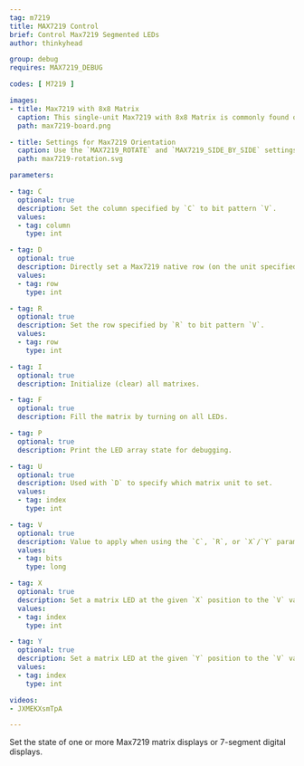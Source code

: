 ```yaml
---
tag: m7219
title: MAX7219 Control
brief: Control Max7219 Segmented LEDs
author: thinkyhead

group: debug
requires: MAX7219_DEBUG

codes: [ M7219 ]

images:
- title: Max7219 with 8x8 Matrix
  caption: This single-unit Max7219 with 8x8 Matrix is commonly found online in both assembled and kit form for only a few dollars.
  path: max7219-board.png

- title: Settings for Max7219 Orientation
  caption: Use the `MAX7219_ROTATE` and `MAX7219_SIDE_BY_SIDE` settings that best suit the orientation of your matrix according to this chart.
  path: max7219-rotation.svg

parameters:

- tag: C
  optional: true
  description: Set the column specified by `C` to bit pattern `V`.
  values:
  - tag: column
    type: int

- tag: D
  optional: true
  description: Directly set a Max7219 native row (on the unit specified by `U`) to the 8-bit pattern `V`.
  values:
  - tag: row
    type: int

- tag: R
  optional: true
  description: Set the row specified by `R` to bit pattern `V`.
  values:
  - tag: row
    type: int

- tag: I
  optional: true
  description: Initialize (clear) all matrixes.

- tag: F
  optional: true
  description: Fill the matrix by turning on all LEDs.

- tag: P
  optional: true
  description: Print the LED array state for debugging.

- tag: U
  optional: true
  description: Used with `D` to specify which matrix unit to set.
  values:
  - tag: index
    type: int

- tag: V
  optional: true
  description: Value to apply when using the `C`, `R`, or `X`/`Y` parameters.
  values:
  - tag: bits
    type: long

- tag: X
  optional: true
  description: Set a matrix LED at the given `X` position to the `V` value. If no `V` is given, toggle the LED state.
  values:
  - tag: index
    type: int

- tag: Y
  optional: true
  description: Set a matrix LED at the given `Y` position to the `V` value. If no `V` is given, toggle the LED state.
  values:
  - tag: index
    type: int

videos:
- JXMEKXsmTpA

---
```


Set the state of one or more Max7219 matrix displays or 7-segment digital displays.
